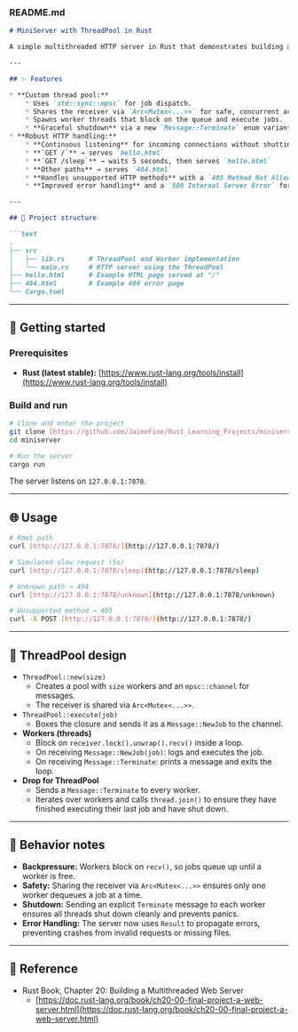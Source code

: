 ### README.md

````markdown
# MiniServer with ThreadPool in Rust

A simple multithreaded HTTP server in Rust that demonstrates building a custom thread pool and handling TCP connections concurrently.

---

## ✨ Features

* **Custom thread pool:**
    * Uses `std::sync::mpsc` for job dispatch.
    * Shares the receiver via `Arc<Mutex<...>>` for safe, concurrent access.
    * Spawns worker threads that block on the queue and execute jobs.
    * **Graceful shutdown** via a new `Message::Terminate` enum variant, ensuring workers shut down cleanly.
* **Robust HTTP handling:**
    * **Continuous listening** for incoming connections without shutting down.
    * **`GET /`** → serves `hello.html`
    * **`GET /sleep`** → waits 5 seconds, then serves `hello.html`
    * **Other paths** → serves `404.html`
    * **Handles unsupported HTTP methods** with a `405 Method Not Allowed` response.
    * **Improved error handling** and a `500 Internal Server Error` for files not found on the server.

---

## 📂 Project structure

```text
.
├── src
│   ├── lib.rs      # ThreadPool and Worker implementation
│   └── main.rs     # HTTP server using the ThreadPool
├── hello.html      # Example HTML page served at "/"
├── 404.html        # Example 404 error page
└── Cargo.toml
````

-----

## 🚀 Getting started

### Prerequisites

  * **Rust (latest stable):** [https://www.rust-lang.org/tools/install](https://www.rust-lang.org/tools/install)

### Build and run

```bash
# Clone and enter the project
git clone [https://github.com/JaimeFine/Rust_Learning_Projects/miniserver.git](https://github.com/JaimeFine/Rust_Learning_Projects/miniserver.git)
cd miniserver

# Run the server
cargo run
```

The server listens on `127.0.0.1:7878`.

-----

## 🌐 Usage

```bash
# Root path
curl [http://127.0.0.1:7878/](http://127.0.0.1:7878/)

# Simulated slow request (5s)
curl [http://127.0.0.1:7878/sleep](http://127.0.0.1:7878/sleep)

# Unknown path → 404
curl [http://127.0.0.1:7878/unknown](http://127.0.0.1:7878/unknown)

# Unsupported method → 405
curl -X POST [http://127.0.0.1:7878/](http://127.0.0.1:7878/)
```

-----

## 🧵 ThreadPool design

  * `ThreadPool::new(size)`
      * Creates a pool with `size` workers and an `mpsc::channel` for messages.
      * The receiver is shared via `Arc<Mutex<...>>`.
  * `ThreadPool::execute(job)`
      * Boxes the closure and sends it as a `Message::NewJob` to the channel.
  * **Workers (threads)**
      * Block on `receiver.lock().unwrap().recv()` inside a loop.
      * On receiving `Message::NewJob(job)`: logs and executes the job.
      * On receiving `Message::Terminate`: prints a message and exits the loop.
  * **Drop for ThreadPool**
      * Sends a `Message::Terminate` to every worker.
      * Iterates over workers and calls `thread.join()` to ensure they have finished executing their last job and have shut down.

-----

## 🧪 Behavior notes

  * **Backpressure:** Workers block on `recv()`, so jobs queue up until a worker is free.
  * **Safety:** Sharing the receiver via `Arc<Mutex<...>>` ensures only one worker dequeues a job at a time.
  * **Shutdown:** Sending an explicit `Terminate` message to each worker ensures all threads shut down cleanly and prevents panics.
  * **Error Handling:** The server now uses `Result` to propagate errors, preventing crashes from invalid requests or missing files.

-----

## 📖 Reference

  * Rust Book, Chapter 20: Building a Multithreaded Web Server
      * [https://doc.rust-lang.org/book/ch20-00-final-project-a-web-server.html](https://doc.rust-lang.org/book/ch20-00-final-project-a-web-server.html)

